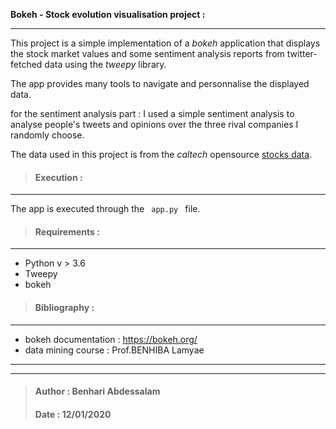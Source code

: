 **Bokeh - Stock evolution visualisation project :**
___
This project is a simple implementation of a _bokeh_ application that displays the stock market values and some sentiment analysis reports from twitter-fetched data using the _tweepy_ library.

The app provides many tools to navigate and personnalise the displayed data.

for the sentiment analysis part : I used a simple sentiment analysis to analyse people's tweets and opinions over the three rival companies I randomly choose.

The data used in this project is from the _caltech_ opensource <a href="http://quant.caltech.edu/historical-stock-data.html" target="_top">stocks data</a>.

> #### Execution :
___
The app is executed through the <code> app.py </code> file.

> #### Requirements :
___
- Python v > 3.6 
- Tweepy
- bokeh

> #### Bibliography : 
___

- bokeh documentation : https://bokeh.org/
- data mining course : Prof.BENHIBA Lamyae
___
___
> #### Author : Benhari Abdessalam
> #### Date : 12/01/2020

